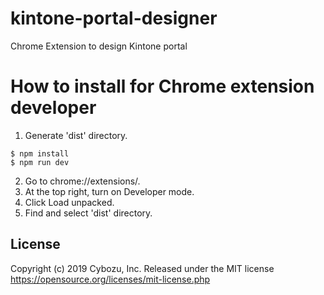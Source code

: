 kintone-portal-designer
====

Chrome Extension to design Kintone portal

# How to install for Chrome extension developer

1. Generate 'dist' directory.

```console
$ npm install
$ npm run dev
```

2. Go to chrome://extensions/.
3. At the top right, turn on Developer mode.
4. Click Load unpacked.
5. Find and select 'dist' directory.

## License

Copyright (c) 2019 Cybozu, Inc.
Released under the MIT license
https://opensource.org/licenses/mit-license.php
